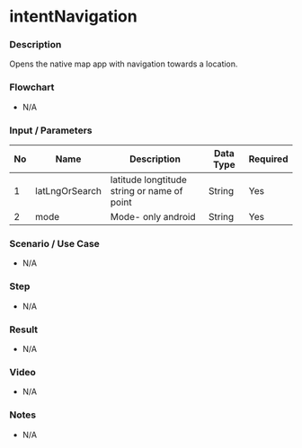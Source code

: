 # intentNavigation

### Description

Opens the native map app with navigation towards a location.

### Flowchart

- N/A 

### Input / Parameters

| No | Name | Description | Data Type | Required | 
| ------ | ------ | ------ |------ | ------ |
| 1 | latLngOrSearch | latitude longtitude string or name of point | String | Yes | 
| 2 | mode | Mode- only android | String | Yes | 

### Scenario / Use Case

- N/A

### Step

- N/A

### Result

- N/A

### Video

- N/A

### Notes

- N/A